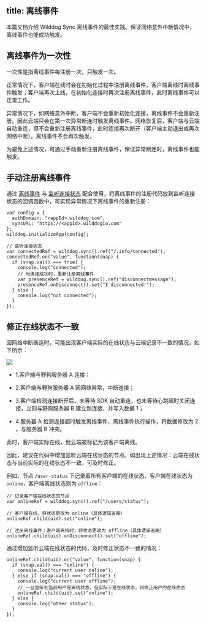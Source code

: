 title:  离线事件
---

本篇文档介绍 Wilddog Sync 离线事件的最佳实践。保证网络意外中断情况中，离线事件也能成功触发。

## 离线事件为一次性

一次性是指离线事件每注册一次，只触发一次。

正常情况下，客户端在线时会在初始化过程中注册离线事件，客户端离线时离线事件触发；客户端再次上线，在初始化连接时再次注册离线事件，此时离线事件可以正常工作。

异常情况下，如网络意外中断，客户端不会重新初始化连接，离线事件不会重新注册。因此云端只会在第一次异常断连时触发离线事件。网络恢复后，客户端与云端自动重连，但不会重新注册离线事件，此时连接再次断开（客户端主动退出或再次网络中断），离线事件不会再次触发。

为避免上述情况，可通过手动重新注册离线事件，保证异常断连时，离线事件也能触发。

## 手动注册离线事件
通过 [离线事件](/sync/微信小程序/guide/offline-capabilities.html#离线事件) 与 [监听连接状态](/sync/微信小程序/guide/offline-capabilities.html#监听连接状态) 配合使用，将离线事件的注册代码放到监听连接状态的回调函数中，可实现异常情况下离线事件的重新注册：

```
var config = {
  authDomain: "<appId>.wilddog.com",
  syncURL: "https://<appId>.wilddogio.com"
};
wilddog.initializeApp(config);

// 监听连接状态
var connectedRef = wilddog.sync().ref("/.info/connected");
connectedRef.on("value", function(snap) {
  if (snap.val() === true) {
    console.log("connected");
    // 当连接成功时，重新注册离线事件
    var presenceRef = wilddog.sync().ref("disconnectmessage");
    presenceRef.onDisconnect().set("I disconnected!");
  } else {
    console.log("not connected");
  }
});
```

## 修正在线状态不一致

因网络中断断连时，可能出现客户端实际的在线状态与云端记录不一致的情况。如下所示：

![](/images/offlinebp.jpg)

- 1.客户端与野狗服务器 A 连接；

- 2.客户端与野狗服务器 A 因网络异常，中断连接；
      
- 3.客户端检测连接断开后，未等待 SDK 自动重连，也未等待心跳超时关闭连接，立刻与野狗服务器 B 建立新连接，并写入数据 1；

- 4.服务器 A 检测连接超时触发离线事件，离线事件执行操作，将数据修改为 2 ，与服务器 B 冲突。

此时，客户端实际在线，但云端被标记为该客户端离线。

因此，建议在代码中增加监听云端在线状态的节点。如出现上述情况：云端在线状态与当前实际的在线状态不一致，可及时修正。

例如，节点 `/user-status` 下记录着所有客户端的在线状态，客户端在线状态为 `online`，客户端离线状态则为 `offline`：

```
// 记录客户端在线状态的节点
var onlineRef = wilddog.sync().ref("/users/status");

// 客户端在线，将状态更改为 online（具体逻辑省略）
onlineRef.child(uid).set("online");

// 注册离线事件：客户端离线时，将状态更改为 offline（具体逻辑省略）
onlineRef.child(uid).onDisconnect().set("offline");
```

通过增加监听云端在线状态的代码，及时修正状态不一致的情况：

```
onlineRef.child(uid).on("value", function(snap) {
  if (snap.val() === "online") {
    console.log("current user online");
  } else if (snap.val() === "offline") {
    console.log("current user offline");
    // 一旦监听到当前用户是离线状态，但实际上是在线状态，则修正用户的在线状态
    onlineRef.child(uid).set("online");
  } else {
    console.log("other status");
  }
});
```
